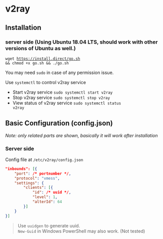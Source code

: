 # v2ray
## Installation
### server side (Using Ubuntu 18.04 LTS, should work with other versions of Ubuntu as well.)
<code>wget https://install.direct/go.sh && chmod +x go.sh && ./go.sh</code>

You may need <code>sudo</code> in case of any permission issue.

Use <code>systemctl</code> to control v2ray service
* Start v2ray service <code>sudo systemctl start v2ray</code>
* Stop v2ray service <code>sudo systemctl stop v2ray</code>
* View status of v2ray service <code>sudo systemctl status v2ray</code>

## Basic Configuration (config.json)
*Note: only related parts are shown, basically it will work after installation*
### Server side
Config file at <code>/etc/v2ray/config.json</code>
```json
"inbounds": [{
    "port": /* portnumber */,
    "protocol": "vmess",
    "settings": {
        "clients": [{
            "id": /* uuid */,
            "level": 1,
            "alterId": 64
        }]
    }
}]
```
> Use <code>uuidgen</code> to generate uuid.\
> <code>New-Guid</code> in Windows PowerShell may also work. (Not tested)
